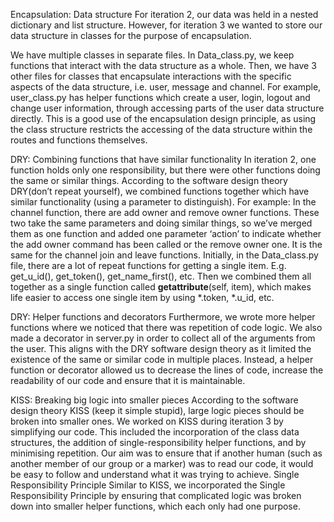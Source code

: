 Encapsulation: Data structure
For iteration 2, our data was held in a nested dictionary and list structure. However, for iteration 3 we wanted to store our data structure in classes for the purpose of encapsulation.

We have multiple classes in separate files. In Data_class.py, we keep functions that interact with the data structure as a whole. Then, we have 3 other files for classes that encapsulate interactions with the specific aspects of the data structure, i.e. user, message and channel. For example, user_class.py has helper functions which create a user, login, logout and change user information, through accessing parts of the user data structure directly. This is a good use of the encapsulation design principle, as using the class structure restricts the accessing of the data structure within the routes and functions themselves.

DRY: Combining functions that have similar functionality
In iteration 2, one function holds only one responsibility, but there were other functions doing the same or similar things.
According to the software design theory DRY(don’t repeat yourself), we combined functions together which have similar functionality (using a parameter to distinguish). For example:
In the channel function, there are add owner and remove owner functions. These two take the same parameters and doing similar things, so we’ve merged them as one function and added one parameter ‘action’ to indicate whether the add owner command has been called or the remove owner one. It is the same for the channel join and leave functions.
Initially, in the Data_class.py file, there are a lot of repeat functions for getting a single item. E.g. get_u_id(), get_token(), get_name_first(), etc. Then we combined them all together as a single function called __getattribute__(self, item), which makes life easier to access one single item by using *.token, *.u_id, etc.

DRY: Helper functions and decorators
Furthermore, we wrote more helper functions where we noticed that there was repetition of code logic. We also made a decorator in server.py in order to collect all of the arguments from the user. This aligns with the DRY software design theory as it limited the existence of the same or similar code in multiple places. Instead, a helper function or decorator allowed us to decrease the lines of code, increase the readability of our code and ensure that it is maintainable.

KISS: Breaking big logic into smaller pieces
According to the software design theory KISS (keep it simple stupid), large logic pieces should be broken into smaller ones. We worked on KISS during iteration 3 by simplifying our code. This included the incorporation of the class data structures, the addition of single-responsibility helper functions, and by minimising repetition. Our aim was to ensure that if another human (such as another member of our group or a marker) was to read our code, it would be easy to follow and understand what it was trying to achieve.
Single Responsibility Principle
Similar to KISS, we incorporated the Single Responsibility Principle by ensuring that complicated logic was broken down into smaller helper functions, which each only had one purpose.
